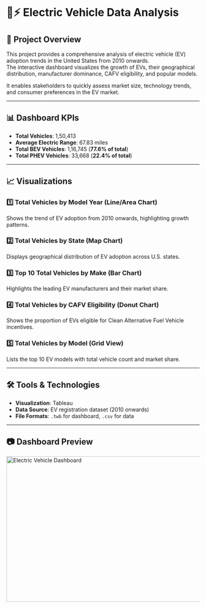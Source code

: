 # 🚗⚡ Electric Vehicle Data Analysis

## 📌 Project Overview
This project provides a comprehensive analysis of electric vehicle (EV) adoption trends in the United States from 2010 onwards.  
The interactive dashboard visualizes the growth of EVs, their geographical distribution, manufacturer dominance, CAFV eligibility, and popular models.  

It enables stakeholders to quickly assess market size, technology trends, and consumer preferences in the EV market.

---

## 📊 Dashboard KPIs
- **Total Vehicles**: 1,50,413
- **Average Electric Range**: 67.83 miles
- **Total BEV Vehicles**: 1,16,745 (**77.6% of total**)
- **Total PHEV Vehicles**: 33,668 (**22.4% of total**)

---

## 📈 Visualizations

### 1️⃣ Total Vehicles by Model Year (Line/Area Chart)  
Shows the trend of EV adoption from 2010 onwards, highlighting growth patterns.

### 2️⃣ Total Vehicles by State (Map Chart)  
Displays geographical distribution of EV adoption across U.S. states.

### 3️⃣ Top 10 Total Vehicles by Make (Bar Chart)  
Highlights the leading EV manufacturers and their market share.

### 4️⃣ Total Vehicles by CAFV Eligibility (Donut Chart)  
Shows the proportion of EVs eligible for Clean Alternative Fuel Vehicle incentives.

### 5️⃣ Total Vehicles by Model (Grid View)  
Lists the top 10 EV models with total vehicle count and market share.

---

## 🛠 Tools & Technologies
- **Visualization**: Tableau
- **Data Source**: EV registration dataset (2010 onwards)
- **File Formats**: `.twb` for dashboard, `.csv` for data

---

## 📷 Dashboard Preview
<img width="802" height="379" alt="Electric Vehicle Dashboard" src="https://github.com/user-attachments/assets/735e50fe-2c9b-4892-afef-d60e7988133d" />


